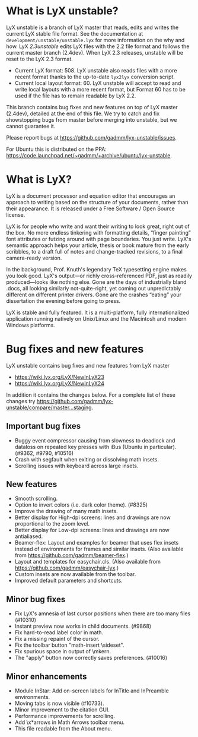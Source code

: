 # What is LyX unstable?

LyX unstable is a branch of LyX master that reads, edits and writes the current
LyX stable file format. See the documentation at
`development/unstable/unstable.lyx` for more information on the why and how. LyX
*2.3unstable* edits LyX files with the 2.2 file format and follows the current
master branch (2.4dev). When LyX 2.3 releases, unstable will be reset to the LyX
2.3 format.

* Current LyX format: 508. LyX unstable also reads files with a more recent
  format thanks to the up-to-date `lyx2lyx` conversion script.
* Current local layout format: 60. LyX unstable will accept to read and write
  local layouts with a more recent format, but Format 60 has to be used if the
  file has to remain readable by LyX 2.2.

This branch contains bug fixes and new features on top of LyX master (2.4dev),
detailed at the end of this file. We try to catch and fix showstopping bugs from
master before merging into unstable, but we cannot guarantee it.

Please report bugs at <https://github.com/gadmm/lyx-unstable/issues>.

For Ubuntu this is distributed on the PPA:
<https://code.launchpad.net/~gadmm/+archive/ubuntu/lyx-unstable>.

# What is LyX?

LyX is a document processor and equation editor that encourages an approach to
writing based on the structure of your documents, rather than their
appearance. It is released under a Free Software / Open Source license.

LyX is for people who write and want their writing to look great, right out of
the box. No more endless tinkering with formatting details, “finger painting”
font attributes or futzing around with page boundaries. You just write. LyX's
semantic approach helps your article, thesis or book mature from the early
scribbles, to a draft full of notes and change-tracked revisions, to a final
camera-ready version.

In the background, Prof. Knuth's legendary TeX typesetting engine makes you look
good. LyX's output—or richly cross-referenced PDF, just as readily
produced—looks like nothing else. Gone are the days of industrially bland .docs,
all looking similarly not-quite-right, yet coming out unpredictably different on
different printer drivers. Gone are the crashes “eating” your dissertation the
evening before going to press.

LyX is stable and fully featured. It is a multi-platform, fully
internationalized application running natively on Unix/Linux and the Macintosh
and modern Windows platforms.

# Bug fixes and new features

LyX unstable contains bug fixes and new features from LyX master
* <https://wiki.lyx.org/LyX/NewInLyX23>
* <https://wiki.lyx.org/LyX/NewInLyX24>

In addition it contains the changes below. For a complete list of these changes
try <https://github.com/gadmm/lyx-unstable/compare/master...staging>.

## Important bug fixes

* Buggy event compressor causing from slowness to deadlock and dataloss on
  repeated key presses with iBus (Ubuntu in particular). (#9362, #9790, #10516)
* Crash with segfault when exiting or dissolving math insets.
* Scrolling issues with keyboard across large insets.

## New features

* Smooth scrolling.
* Option to invert colors (i.e. dark color theme). (#8325)
* Improve the drawing of many math insets.
* Better display for High-dpi screens: lines and drawings are now proportional to
  the zoom level.
* Better display for Low-dpi screens: lines and drawings are now antialiased.
* Beamer-flex: Layout and examples for beamer that uses flex insets instead of
  environments for frames and similar insets. (Also available from
  <https://github.com/gadmm/beamer-flex>.)
* Layout and templates for easychair.cls. (Also available from
  <https://github.com/gadmm/easychair-lyx>.)
* Custom insets are now available from the toolbar.
* Improved default parameters and shortcuts.

## Minor bug fixes

* Fix LyX's amnesia of last cursor positions when there are too many files (#10310)
* Instant preview now works in child documents. (#9868)
* Fix hard-to-read label color in math.
* Fix a missing repaint of the cursor.
* Fix the toolbar button "math-insert \sideset".
* Fix spurious space in output of \mkern.
* The "apply" button now correctly saves preferences. (#10016)

## Minor enhancements

* Module InStar: Add on-screen labels for InTitle and InPreamble environments.
* Moving tabs is now visible (#10733).
* Minor improvement to the citation GUI.
* Performance improvements for scrolling.
* Add \x*arrows in Math Arrows toolbar menu.
* This file readable from the About menu.
